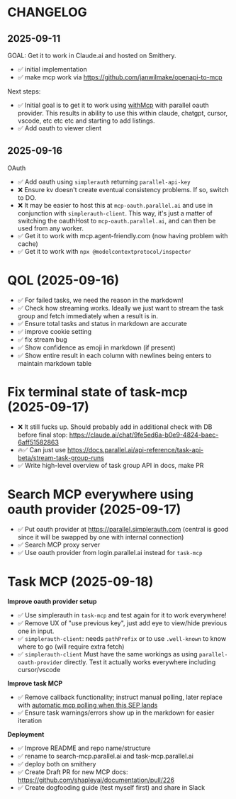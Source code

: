 # CHANGELOG

## 2025-09-11

GOAL: Get it to work in Claude.ai and hosted on Smithery.

- ✅ initial implementation
- ✅ make mcp work via https://github.com/janwilmake/openapi-to-mcp

Next steps:

- ✅ Initial goal is to get it to work using [withMcp](https://github.com/janwilmake/with-mcp) with parallel oauth provider. This results in ability to use this within claude, chatgpt, cursor, vscode, etc etc etc and starting to add listings.
- ✅ Add oauth to viewer client

## 2025-09-16

OAuth

- ✅ Add oauth using `simplerauth` returning `parallel-api-key`
- ❌ Ensure kv doesn't create eventual consistency problems. If so, switch to DO.
- ❌ It may be easier to host this at `mcp-oauth.parallel.ai` and use in conjunction with `simplerauth-client`. This way, it's just a matter of switching the oauthHost to `mcp-oauth.parallel.ai`, and can then be used from any worker.
- ✅ Get it to work with mcp.agent-friendly.com (now having problem with cache)
- ✅ Get it to work with `npx @modelcontextprotocol/inspector`

# QOL (2025-09-16)

- ✅ For failed tasks, we need the reason in the markdown!
- ✅ Check how streaming works. Ideally we just want to stream the task group and fetch immediately when a result is in.
- ✅ Ensure total tasks and status in markdown are accurate
- ✅ improve cookie setting
- ✅ fix stream bug
- ✅ Show confidence as emoji in markdown (if present)
- ✅ Show entire result in each column with newlines being enters to maintain markdown table

# Fix terminal state of task-mcp (2025-09-17)

- ❌ It still fucks up. Should probably add in additional check with DB before final stop: https://claude.ai/chat/9fe5ed6a-b0e9-4824-baec-6aff51582863
- 🔥✅ Can just use https://docs.parallel.ai/api-reference/task-api-beta/stream-task-group-runs
- ✅ Write high-level overview of task group API in docs, make PR

# Search MCP everywhere using oauth provider (2025-09-17)

- ✅ Put oauth provider at https://parallel.simplerauth.com (central is good since it will be swapped by one with internal connection)
- ✅ Search MCP proxy server
- ✅ Use oauth provider from login.parallel.ai instead for `task-mcp`

# Task MCP (2025-09-18)

**Improve oauth provider setup**

- ✅ Use simplerauth in `task-mcp` and test again for it to work everywhere!
- ✅ Remove UX of "use previous key", just add eye to view/hide previous one in input.
- ✅ `simplerauth-client`: needs `pathPrefix` or to use `.well-known` to know where to go (will require extra fetch)
- ✅ `simplerauth-client` Must have the same workings as using `parallel-oauth-provider` directly. Test it actually works everywhere including cursor/vscode

**Improve task MCP**

- ✅ Remove callback functionality; instruct manual polling, later replace with [automatic mcp polling when this SEP lands](https://github.com/modelcontextprotocol/modelcontextprotocol/issues/1391)
- ✅ Ensure task warnings/errors show up in the markdown for easier iteration

**Deployment**

- ✅ Improve README and repo name/structure
- ✅ rename to search-mcp.parallel.ai and task-mcp.parallel.ai
- ✅ deploy both on smithery
- ✅ Create Draft PR for new MCP docs: https://github.com/shapleyai/documentation/pull/226
- ✅ Create dogfooding guide (test myself first) and share in Slack
